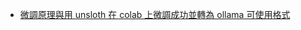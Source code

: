 

* [微調原理與用 unsloth 在 colab 上微調成功並轉為 ollama 可使用格式](https://github.com/ccc113a/py2cs/tree/master/03-%E4%BA%BA%E5%B7%A5%E6%99%BA%E6%85%A7/07b-%E8%AA%9E%E8%A8%80%E6%A8%A1%E5%9E%8B/04a-%E5%BE%AE%E8%AA%BF)